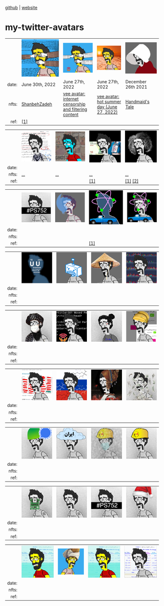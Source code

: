 [github](https://github.com/iamvee/avatars) | [website](http://iamv.ir/avatars)

# my-twitter-avatars


|         |     |      |     |    |
| -------:|-----|------|-----|----|
|         | ![Hosseyn ShanbehZadeh](./static/avatar-shanbezadeh-evin-june-30-2022-2.png "حسین شنبه زاده")   |   ![filternet-2022](./static/avatar-filternet-27-jun-2022-2.png "فیلترنت: فیلترچی حیا کن")   |   ![summer](./static/avatar-hot_summer_day_jun_27_2022-2.png "گرمه لامصب")   |  ![handmaidstale](./static/avatar-handmaid.png "شروع فصل چهارم سریال هندمیدز تیل")   |
|   date: |  June 30th, 2022   |  June 27th, 2022    | June 27th, 2022         |  December 26th 2021   |
|   nfts: |  [ShanbehZadeh](https://opensea.io/assets/matic/0x2953399124f0cbb46d2cbacd8a89cf0599974963/106729941008393675044050043075032805306029214061193222995262175167701260959745) | [vee avatar: internet censorship and filtering content](https://opensea.io/assets/matic/0x2953399124f0cbb46d2cbacd8a89cf0599974963/106729941008393675044050043075032805306029214061193222995262175166601749331969) | [vee avatar: hot summer day (June 27, 2022)]() |[Handmaid's Tale](https://opensea.io/assets/matic/0x2953399124f0cbb46d2cbacd8a89cf0599974963/106729941008393675044050043075032805306029214061193222995262175100631051665409) |
|    ref: | [[1]](https://twitter.com/hosseyn1988/status/1542394688887455745)    |      |     |    |

|         |     |      |     |    |
| -------:|-----|------|-----|----|
|         | ![watchmen](./static/avatar-5k-post.png "پنج هزار فالوور در توییتر--  ۲۲ آوریل ") | ![watchmen](./static/avatar-watchmen.png "دکتر منهتن در کتاب کمیک واچمن") | ![namjoo](./static/avatar-vaccine-money.png "هرکی پول بده واکسن بهش زودتر می‌رسه؟")  | ![namjoo](./static/avatar-namjoo.png "محسن نامجو - آوریل ۲۰۲۱")   |
|   date: |     |     |      |     |
|   nfts: |  [...]()  |  [...]()  |  [...]()  |  [...]()  |
|    ref: |     |      | [[1]](https://www.hamshahrionline.ir/news/595827/%D9%88%D8%A7%DA%A9%D8%B3%DB%8C%D9%86%D8%A7%D8%B3%DB%8C%D9%88%D9%86-%D8%AF%D8%B1-%D8%A7%DB%8C%D8%B1%D8%A7%D9%86-%D9%BE%D9%88%D9%84%DB%8C-%D9%85%DB%8C-%D8%B4%D9%88%D8%AF)    |  [[1]](https://twitter.com/OfficialMNamjoo/status/1383126886155485193) [[2]](https://www.bbc.com/persian/iran-56787193)  |

|         |     |      |     |    |
| -------:|-----|------|-----|----|
|         | ![ukraine-plane](./static/avatar9.png "هواپیمای اوکراینی")      | ![twitter](./static/avatar-twitter-down.png "twitter was down on April 18th 2021")  | [![nissan](./static/avatar-nissan.png "روی همین عکس کلیک کنید تا لینک سخنرانی مربوطه رو ببینید")](https://twitter.com/mhnajmi64/status/1382315879560527872)     | ![nissan](./static/avatar-nissan-1.png) | 
|   date: |     |      |     |    |
|   nfts: |     |      |     |    |
|    ref: |     |      |  [[1]](https://twitter.com/mhnajmi64/status/1382315879560527872)   |    |

|         |     |      |     |    |
| -------:|-----|------|-----|----|
|         | ![uranium](./static/avatar-uranium.png "اورانیم") | ![china](./static/avatar-google.png "به مناسبت پیام‌های خطای ۴۰۳ از طرف گوگل و جلوگیری از دسترسی به برخی سرویس‌ها حتی با وی پی ان") |  ![china](./static/avatar-china.png "به مناسبت امضای قرارداد ۲۵ ساله با چین")  |  ![internet shit](./static/avatar-ekhtelalat.png "به مناسبت اختلالات شبانه اینترنت در روز‌های اخیر")  |
|   date: |     |      |     |    |
|   nfts: |     |      |     |    |
|    ref: |     |      |     |    |

|         |     |      |     |    |
| -------:|-----|------|-----|----|
|         |  ![taliban](./static/avatar-taliban.png "به مناسبت رفع کدورت‌ها در سطح ملی با طالبان اینا")  | ![filternet-melli](./static/avatar-filternet.png "به مناسبت پنج دقیقه ملی شدن اینترنت در بامداد ۱۲ فروردین") | ![job](./static/avatar-new-job.png "آواتار مناسبتی برای استارت شغل جدید") | ![banana](./static/avatar-banana.png "موز کیلویی ۵۰ تومن آخه؟") | 
|   date: |     |      |     |    |
|   nfts: |     |      |     |    |
|    ref: |     |      |     |    |

|         |     |      |     |    |
| -------:|-----|------|-----|----|
|         | ![mosaed](./static/avatar-mosaaed.png "دستگیری محمد مساعد در ترکیه") | ![moscow](./static/avatar-novichok.png "دستگیری الکسی ناوالنی در فرودگاه مسکو 18/01/2021") | ![aghdashloo](./static/avatar-aghdashloo.png "رکورد فروش آثار هنری(؟) در حراج تهران: تابلوی آغداشلو ۲۷/۱۰/۹۹") | ![signal](./static/avatar-dollar.png "کاهش قیمت دلار تا ۲۳ هزار تومان  ۲۷/۱۰/۹۹") | 
|   date: |     |      |     |    |
|   nfts: |     |      |     |    |
|    ref: |     |      |     |    |

|         |     |      |     |    |
| -------:|-----|------|-----|----|
|         | ![signal](./static/avatar-bazar-signal.png "حذف پیام‌رسان سیگنال از مارکت‌های ایرانی از جمله کافه بازار ۲۶/۱۰/۹۹")  | ![irancloud](./static/avatar-iran-cleoud.png "مباحث مربوط به پروژهٔ ابر ایران ۲۴ و ۲۵ دی ۹۹") | ![elec-polution](./static/avatarpol.png "آلودگی هوای تهران به خاطر مازوت + قطع برق گسترده در تهران") |  ![elec](./static/avatar-elec.png "قطع برق گسترده در تهران") | 
|   date: |     |      |     |    |
|   nfts: |     |      |     |    |
|    ref: |     |      |     |    |

|         |     |      |     |    |
| -------:|-----|------|-----|----|
|         | ![vaccine2](./static/avatar-gps2.png "اظهار این ادعا که در واکسن‌های خارجی، جی‌پی‌اس وجود دارد") | ![vaccine](./static/avatar88.png "اعلام عدم خریداری واکسن فایز و مدرنا برای ایرانیان توسط مسئولین") | ![ukraine-plane](./static/avatar9.png "سالگرد سقوط هواپیمای اوکراینی")  | ![christmas](./static/avatar-ch.png "کریسمس") | 
|   date: |     |      |     |    |
|   nfts: |     |      |     |    |
|    ref: |     |      |     |    |

|         |     |      |     |    |
| -------:|-----|------|-----|----|
|         | ![movember](./static/avatar5.png "No Shave November") | [![movlana](./static/movlana.png " لوگوی کانال تلگرام و پادکست «غزل مزل» برای مشاهده پادکست روی کست‌باکس روی تصویر کلیک کنید")](https://castbox.fm/channel/id3480742?country=us)  | ![internet-color-version](./static/avatar3.png "سالگرد قطع اینترنت سراسری آبان ۹۸ - ورژن رنگی") | ![internet](./static/EmxiWThWMAM2gMr.png "سالگرد قطع اینترنت سراسری آبان ۹۸") |
|   date: |     |      |     |    |
|   nfts: |     |      |     |    |
|    ref: |     |      |     |    |

